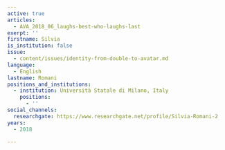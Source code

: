 ```yaml
---
active: true
articles:
  - AVA_2018_06_laughs-best-who-laughs-last
exerpt: ''
firstname: Silvia
is_institution: false
issue:
  - content/issues/identity-from-double-to-avatar.md
language:
  - English
lastname: Romani
positions_and_institutions:
  - institution: Università Statale di Milano, Italy
    positions:
      - ''
social_channels:
  researchgate: https://www.researchgate.net/profile/Silvia-Romani-2
years:
  - 2018

---
```

